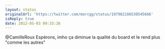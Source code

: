 ```yaml
---
layout: status
originalUrl: 'https://twitter.com/marcgg/status/197982186530545666'
isReply: true
date: 2012-05-03 09:33:26
---
```


@CamilleRoux Espérons, imho ça diminue la qualité du board et le rend plus "comme les autres"
